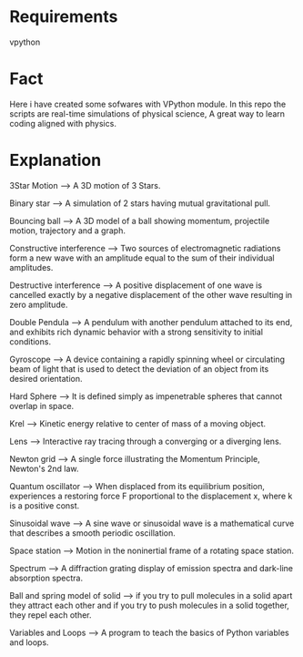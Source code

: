 # Requirements
vpython

# Fact
Here i have created some sofwares with VPython module. In this repo the scripts are real-time simulations of physical science, A great way to learn coding aligned with physics.

# Explanation
3Star Motion --> A 3D motion of 3 Stars.

Binary star --> A simulation of 2 stars having mutual gravitational pull.

Bouncing ball --> A 3D model of a ball showing momentum, projectile motion, trajectory and a graph.

Constructive interference --> Two sources of electromagnetic radiations form a new wave with an amplitude equal to the sum of their individual amplitudes.

Destructive interference --> A positive displacement of one wave is cancelled exactly by a negative displacement of the other wave resulting in zero amplitude.

Double Pendula --> A pendulum with another pendulum attached to its end, and exhibits rich dynamic behavior with a strong sensitivity to initial conditions.

Gyroscope --> A device containing a rapidly spinning wheel or circulating beam of light that is used to detect the deviation of an object from its desired orientation.

Hard Sphere --> It is defined simply as impenetrable spheres that cannot overlap in space.

Krel --> Kinetic energy relative to center of mass of a moving object.

Lens --> Interactive ray tracing through a converging or a diverging lens.

Newton grid --> A single force illustrating the Momentum Principle, Newton's 2nd law.

Quantum oscillator --> When displaced from its equilibrium position, experiences a restoring force F proportional to the displacement x, where k is a positive const.

Sinusoidal wave --> A sine wave or sinusoidal wave is a mathematical curve that describes a smooth periodic oscillation.

Space station --> Motion in the noninertial frame of a rotating space station.

Spectrum --> A diffraction grating display of emission spectra and dark-line absorption spectra.

Ball and spring model of solid --> if you try to pull molecules in a solid apart they attract each other and if you try to push molecules in a solid together, they repel each other.

Variables and Loops --> A program to teach the basics of Python variables and loops.


